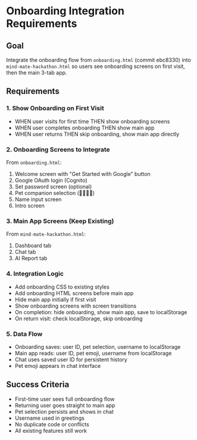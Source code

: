 # Onboarding Integration Requirements

## Goal
Integrate the onboarding flow from `onboarding.html` (commit ebc8330) into `mind-mate-hackathon.html` so users see onboarding screens on first visit, then the main 3-tab app.

## Requirements

### 1. Show Onboarding on First Visit
- WHEN user visits for first time THEN show onboarding screens
- WHEN user completes onboarding THEN show main app
- WHEN user returns THEN skip onboarding, show main app directly

### 2. Onboarding Screens to Integrate
From `onboarding.html`:
1. Welcome screen with "Get Started with Google" button
2. Google OAuth login (Cognito)
3. Set password screen (optional)
4. Pet companion selection (🐶🐱🐉🦊)
5. Name input screen
6. Intro screen

### 3. Main App Screens (Keep Existing)
From `mind-mate-hackathon.html`:
1. Dashboard tab
2. Chat tab  
3. AI Report tab

### 4. Integration Logic
- Add onboarding CSS to existing styles
- Add onboarding HTML screens before main app
- Hide main app initially if first visit
- Show onboarding screens with screen transitions
- On completion: hide onboarding, show main app, save to localStorage
- On return visit: check localStorage, skip onboarding

### 5. Data Flow
- Onboarding saves: user ID, pet selection, username to localStorage
- Main app reads: user ID, pet emoji, username from localStorage
- Chat uses saved user ID for persistent history
- Pet emoji appears in chat interface

## Success Criteria
- First-time user sees full onboarding flow
- Returning user goes straight to main app
- Pet selection persists and shows in chat
- Username used in greetings
- No duplicate code or conflicts
- All existing features still work
